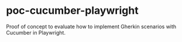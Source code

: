 # poc-cucumber-playwright
Proof of concept to evaluate how to implement Gherkin scenarios with Cucumber in Playwright.
